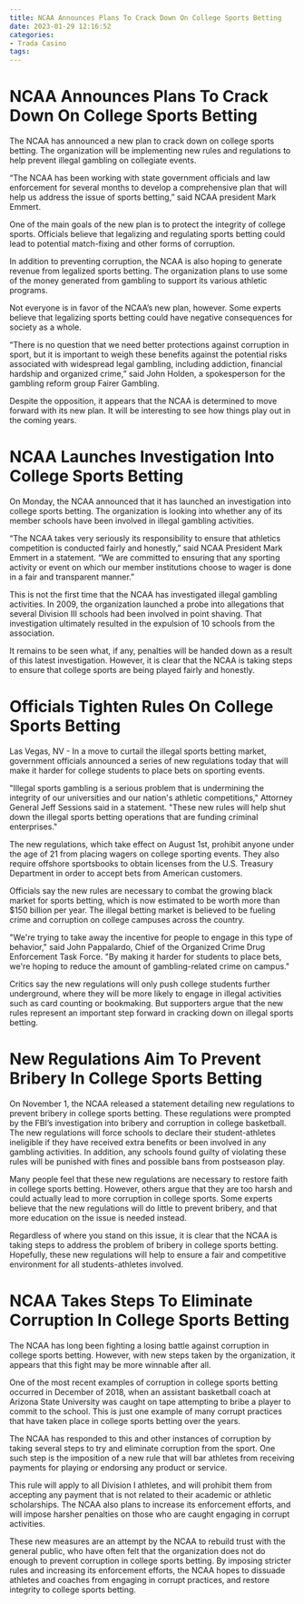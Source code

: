 ```yaml
---
title: NCAA Announces Plans To Crack Down On College Sports Betting
date: 2023-01-29 12:16:52
categories:
- Trada Casino
tags:
---
```



#  NCAA Announces Plans To Crack Down On College Sports Betting

The NCAA has announced a new plan to crack down on college sports betting. The organization will be implementing new rules and regulations to help prevent illegal gambling on collegiate events.

“The NCAA has been working with state government officials and law enforcement for several months to develop a comprehensive plan that will help us address the issue of sports betting,” said NCAA president Mark Emmert.

One of the main goals of the new plan is to protect the integrity of college sports. Officials believe that legalizing and regulating sports betting could lead to potential match-fixing and other forms of corruption.

In addition to preventing corruption, the NCAA is also hoping to generate revenue from legalized sports betting. The organization plans to use some of the money generated from gambling to support its various athletic programs.

Not everyone is in favor of the NCAA’s new plan, however. Some experts believe that legalizing sports betting could have negative consequences for society as a whole.

“There is no question that we need better protections against corruption in sport, but it is important to weigh these benefits against the potential risks associated with widespread legal gambling, including addiction, financial hardship and organized crime,” said John Holden, a spokesperson for the gambling reform group Fairer Gambling.

Despite the opposition, it appears that the NCAA is determined to move forward with its new plan. It will be interesting to see how things play out in the coming years.

#  NCAA Launches Investigation Into College Sports Betting

On Monday, the NCAA announced that it has launched an investigation into college sports betting. The organization is looking into whether any of its member schools have been involved in illegal gambling activities.

“The NCAA takes very seriously its responsibility to ensure that athletics competition is conducted fairly and honestly,” said NCAA President Mark Emmert in a statement. “We are committed to ensuring that any sporting activity or event on which our member institutions choose to wager is done in a fair and transparent manner.”

This is not the first time that the NCAA has investigated illegal gambling activities. In 2009, the organization launched a probe into allegations that several Division III schools had been involved in point shaving. That investigation ultimately resulted in the expulsion of 10 schools from the association.

It remains to be seen what, if any, penalties will be handed down as a result of this latest investigation. However, it is clear that the NCAA is taking steps to ensure that college sports are being played fairly and honestly.

#  Officials Tighten Rules On College Sports Betting

Las Vegas, NV - In a move to curtail the illegal sports betting market, government officials announced a series of new regulations today that will make it harder for college students to place bets on sporting events.

"Illegal sports gambling is a serious problem that is undermining the integrity of our universities and our nation's athletic competitions," Attorney General Jeff Sessions said in a statement. "These new rules will help shut down the illegal sports betting operations that are funding criminal enterprises."

The new regulations, which take effect on August 1st, prohibit anyone under the age of 21 from placing wagers on college sporting events. They also require offshore sportsbooks to obtain licenses from the U.S. Treasury Department in order to accept bets from American customers.

Officials say the new rules are necessary to combat the growing black market for sports betting, which is now estimated to be worth more than $150 billion per year. The illegal betting market is believed to be fueling crime and corruption on college campuses across the country.

"We're trying to take away the incentive for people to engage in this type of behavior," said John Pappalardo, Chief of the Organized Crime Drug Enforcement Task Force. "By making it harder for students to place bets, we're hoping to reduce the amount of gambling-related crime on campus."

Critics say the new regulations will only push college students further underground, where they will be more likely to engage in illegal activities such as card counting or bookmaking. But supporters argue that the new rules represent an important step forward in cracking down on illegal sports betting.

#  New Regulations Aim To Prevent Bribery In College Sports Betting

On November 1, the NCAA released a statement detailing new regulations to prevent bribery in college sports betting. These regulations were prompted by the FBI’s investigation into bribery and corruption in college basketball. The new regulations will force schools to declare their student-athletes ineligible if they have received extra benefits or been involved in any gambling activities. In addition, any schools found guilty of violating these rules will be punished with fines and possible bans from postseason play.

Many people feel that these new regulations are necessary to restore faith in college sports betting. However, others argue that they are too harsh and could actually lead to more corruption in college sports. Some experts believe that the new regulations will do little to prevent bribery, and that more education on the issue is needed instead.

Regardless of where you stand on this issue, it is clear that the NCAA is taking steps to address the problem of bribery in college sports betting. Hopefully, these new regulations will help to ensure a fair and competitive environment for all students-athletes involved.

#  NCAA Takes Steps To Eliminate Corruption In College Sports Betting

The NCAA has long been fighting a losing battle against corruption in college sports betting. However, with new steps taken by the organization, it appears that this fight may be more winnable after all.

One of the most recent examples of corruption in college sports betting occurred in December of 2018, when an assistant basketball coach at Arizona State University was caught on tape attempting to bribe a player to commit to the school. This is just one example of many corrupt practices that have taken place in college sports betting over the years.

The NCAA has responded to this and other instances of corruption by taking several steps to try and eliminate corruption from the sport. One such step is the imposition of a new rule that will bar athletes from receiving payments for playing or endorsing any product or service.

This rule will apply to all Division I athletes, and will prohibit them from accepting any payment that is not related to their academic or athletic scholarships. The NCAA also plans to increase its enforcement efforts, and will impose harsher penalties on those who are caught engaging in corrupt activities.

These new measures are an attempt by the NCAA to rebuild trust with the general public, who have often felt that the organization does not do enough to prevent corruption in college sports betting. By imposing stricter rules and increasing its enforcement efforts, the NCAA hopes to dissuade athletes and coaches from engaging in corrupt practices, and restore integrity to college sports betting.